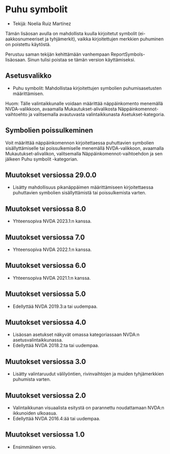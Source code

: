 # Puhu symbolit #
*	Tekijä: Noelia Ruiz Martínez

Tämän lisäosan avulla on mahdollista kuulla kirjoitetut symbolit (ei-aakkosnumeeriset ja tyhjämerkit), vaikka kirjoitettujen merkkien puhuminen on poistettu käytöstä.

Perustuu saman tekijän kehittämään vanhempaan ReportSymbols-lisäosaan. Sinun tulisi poistaa se tämän version käyttämiseksi.

## Asetusvalikko ##
*	Puhu symbolit: Mahdollistaa kirjoitettujen symbolien puhumisasetusten määrittämisen.

Huom: Tälle valintaikkunalle voidaan määrittää näppäinkomento menemällä NVDA-valikkoon, avaamalla Mukautukset-alivalikosta Näppäinkomennot-vaihtoehto ja valitsemalla avautuvasta valintaikkunasta Asetukset-kategoria.

## Symbolien poissulkeminen

Voit määrittää näppäinkomennon kirjoitettaessa puhuttavien symbolien sisällyttämiselle tai poissulkemiselle menemällä NVDA-valikkoon, avaamalla Mukautukset-alivalikon, valitsemalla Näppäinkomennot-vaihtoehdon ja sen jälkeen Puhu symbolit -kategorian.

## Muutokset versiossa 29.0.0

* Lisätty mahdollisuus pikanäppäimen määrittämiseen kirjoitettaessa puhuttavien symbolien sisällyttämistä tai poissulkemista varten.

## Muutokset versiossa 8.0
* Yhteensopiva NVDA 2023.1:n kanssa.

## Muutokset versiossa 7.0
* Yhteensopiva NVDA 2022.1:n kanssa.

## Muutokset versiossa 6.0
* Yhteensopiva NVDA 2021.1:n kanssa.

## Muutokset versiossa 5.0 ##
*	Edellyttää NVDA 2019.3:a tai uudempaa.

## Muutokset versiossa 4.0 ##
* Lisäosan asetukset näkyvät omassa kategoriassaan NVDA:n asetusvalintaikkunassa.
* Edellyttää NVDA 2018.2:ta tai uudempaa.

## Muutokset versiossa 3.0 ##
* Lisätty valintaruudut välilyöntien, rivinvaihtojen ja muiden tyhjämerkkien puhumista varten.

## Muutokset versiossa 2.0 ##
*	Valintaikkunan visuaalista esitystä on parannettu noudattamaan NVDA:n ikkunoiden ulkoasua.
*	Edellyttää NVDA 2016.4:ää tai uudempaa.

## Muutokset versiossa 1.0 ##
*	Ensimmäinen versio.
